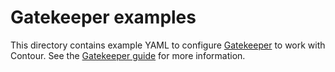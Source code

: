 # Gatekeeper examples

This directory contains example YAML to configure [Gatekeeper](https://github.com/open-policy-agent/gatekeeper) to work with Contour.
See the [Gatekeeper guide](https://projectcontour.io/guides/gatekeeper/) for more information.
